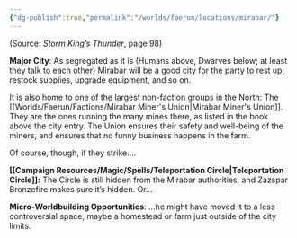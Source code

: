 ```yaml
---
{"dg-publish":true,"permalink":"/worlds/faerun/locations/mirabar/"}
---
```



(Source: *Storm King’s Thunder*, page 98)

**Major City**: As segregated as it is (Humans above, Dwarves below; at least they talk to each other) Mirabar will be a good city for the party to rest up, restock supplies, upgrade equipment, and so on.

It is also home to one of the largest non-faction groups in the North: The [[Worlds/Faerun/Factions/Mirabar Miner's Union\|Mirabar Miner's Union]]. They are the ones running the many mines there, as listed in the book above the city entry. The Union ensures their safety and well-being of the miners, and ensures that no funny business happens in the farm.

Of course, though, if they strike….

**[[Campaign Resources/Magic/Spells/Teleportation Circle\|Teleportation Circle]]:** The Circle is still hidden from the Mirabar authorities, and Zazspar Bronzefire makes sure it’s hidden. Or…

**Micro-Worldbuilding Opportunities**: …he might have moved it to a less controversial space, maybe a homestead or farm just outside of the city limits.
